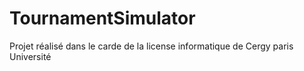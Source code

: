 # TournamentSimulator
Projet réalisé dans le carde de la license informatique de Cergy paris Université
